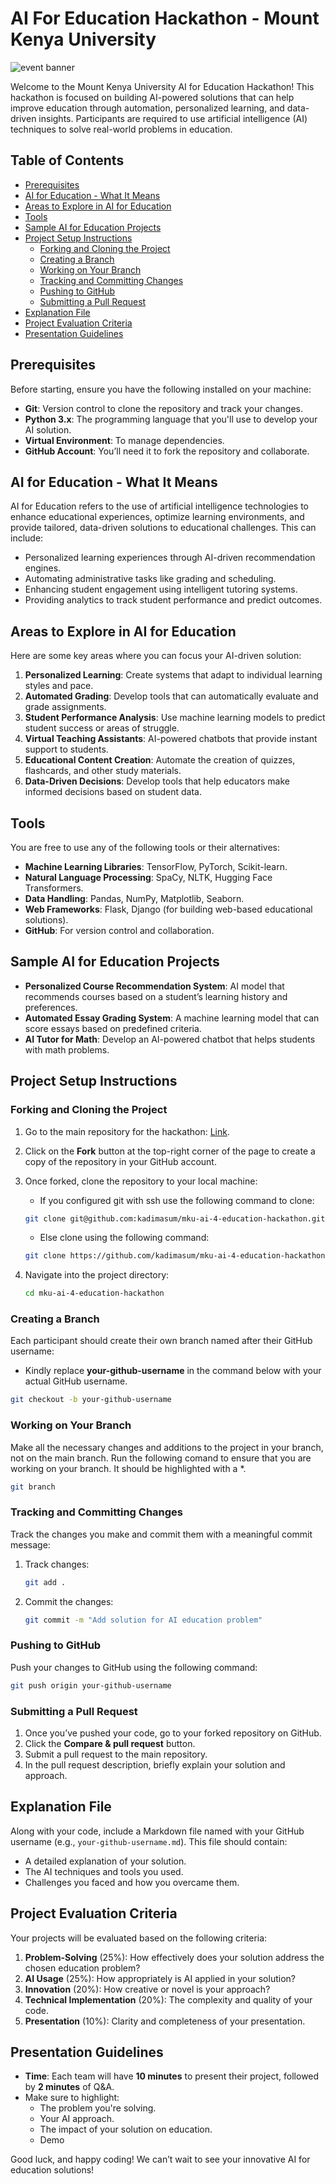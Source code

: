 # AI For Education Hackathon - Mount Kenya University

![event banner](./images/ai4edu.jpeg)

Welcome to the Mount Kenya University AI for Education Hackathon! This hackathon is focused on building AI-powered solutions that can help improve education through automation, personalized learning, and data-driven insights. Participants are required to use artificial intelligence (AI) techniques to solve real-world problems in education.

## Table of Contents
- [Prerequisites](#prerequisites)
- [AI for Education - What It Means](#ai-for-education-what-it-means)
- [Areas to Explore in AI for Education](#areas-to-explore-in-ai-for-education)
- [Tools](#tools)
- [Sample AI for Education Projects](#sample-ai-for-education-projects)
- [Project Setup Instructions](#project-setup-instructions)
  - [Forking and Cloning the Project](#forking-and-cloning-the-project)
  - [Creating a Branch](#creating-a-branch)
  - [Working on Your Branch](#working-on-your-branch)
  - [Tracking and Committing Changes](#tracking-and-committing-changes)
  - [Pushing to GitHub](#pushing-to-github)
  - [Submitting a Pull Request](#submitting-a-pull-request)
- [Explanation File](#explanation-file)
- [Project Evaluation Criteria](#project-evaluation-criteria)
- [Presentation Guidelines](#presentation-guidelines)

## Prerequisites
Before starting, ensure you have the following installed on your machine:
- **Git**: Version control to clone the repository and track your changes.
- **Python 3.x**: The programming language that you'll use to develop your AI solution.
- **Virtual Environment**: To manage dependencies.
- **GitHub Account**: You’ll need it to fork the repository and collaborate.

## AI for Education - What It Means
AI for Education refers to the use of artificial intelligence technologies to enhance educational experiences, optimize learning environments, and provide tailored, data-driven solutions to educational challenges. This can include:
- Personalized learning experiences through AI-driven recommendation engines.
- Automating administrative tasks like grading and scheduling.
- Enhancing student engagement using intelligent tutoring systems.
- Providing analytics to track student performance and predict outcomes.

## Areas to Explore in AI for Education
Here are some key areas where you can focus your AI-driven solution:
1. **Personalized Learning**: Create systems that adapt to individual learning styles and pace.
2. **Automated Grading**: Develop tools that can automatically evaluate and grade assignments.
3. **Student Performance Analysis**: Use machine learning models to predict student success or areas of struggle.
4. **Virtual Teaching Assistants**: AI-powered chatbots that provide instant support to students.
5. **Educational Content Creation**: Automate the creation of quizzes, flashcards, and other study materials.
6. **Data-Driven Decisions**: Develop tools that help educators make informed decisions based on student data.

## Tools
You are free to use any of the following tools or their alternatives:
- **Machine Learning Libraries**: TensorFlow, PyTorch, Scikit-learn.
- **Natural Language Processing**: SpaCy, NLTK, Hugging Face Transformers.
- **Data Handling**: Pandas, NumPy, Matplotlib, Seaborn.
- **Web Frameworks**: Flask, Django (for building web-based educational solutions).
- **GitHub**: For version control and collaboration.

## Sample AI for Education Projects
- **Personalized Course Recommendation System**: AI model that recommends courses based on a student’s learning history and preferences.
- **Automated Essay Grading System**: A machine learning model that can score essays based on predefined criteria.
- **AI Tutor for Math**: Develop an AI-powered chatbot that helps students with math problems.

## Project Setup Instructions

### Forking and Cloning the Project
1. Go to the main repository for the hackathon: [Link](https://github.com/kadimasum/mku-ai-4-education-hackathon).
2. Click on the **Fork** button at the top-right corner of the page to create a copy of the repository in your GitHub account.
3. Once forked, clone the repository to your local machine:

    - If you configured git with ssh use the following command to clone:

   ```bash
   git clone git@github.com:kadimasum/mku-ai-4-education-hackathon.git
   ```
   - Else clone using the following command:
    ```bash
    git clone https://github.com/kadimasum/mku-ai-4-education-hackathon.git
    ```
4. Navigate into the project directory:
   ```bash
   cd mku-ai-4-education-hackathon
   ```

### Creating a Branch
Each participant should create their own branch named after their GitHub username:

- Kindly replace **your-github-username** in the command below with your actual GitHub username.

```bash
git checkout -b your-github-username
```

### Working on Your Branch
Make all the necessary changes and additions to the project in your branch, not on the main branch.
Run the following comand to ensure that you are working on your branch. It should be highlighted with a *.
```bash
git branch
```

### Tracking and Committing Changes
Track the changes you make and commit them with a meaningful commit message:
1. Track changes:
   ```bash
   git add .
   ```
2. Commit the changes:
   ```bash
   git commit -m "Add solution for AI education problem"
   ```

### Pushing to GitHub
Push your changes to GitHub using the following command:
```bash
git push origin your-github-username
```

### Submitting a Pull Request
1. Once you’ve pushed your code, go to your forked repository on GitHub.
2. Click the **Compare & pull request** button.
3. Submit a pull request to the main repository.
4. In the pull request description, briefly explain your solution and approach.

## Explanation File
Along with your code, include a Markdown file named with your GitHub username (e.g., `your-github-username.md`). This file should contain:
- A detailed explanation of your solution.
- The AI techniques and tools you used.
- Challenges you faced and how you overcame them.

## Project Evaluation Criteria
Your projects will be evaluated based on the following criteria:
1. **Problem-Solving** (25%): How effectively does your solution address the chosen education problem?
2. **AI Usage** (25%): How appropriately is AI applied in your solution?
3. **Innovation** (20%): How creative or novel is your approach?
4. **Technical Implementation** (20%): The complexity and quality of your code.
5. **Presentation** (10%): Clarity and completeness of your presentation.

## Presentation Guidelines
- **Time**: Each team will have **10 minutes** to present their project, followed by **2 minutes** of Q&A.
- Make sure to highlight:
  - The problem you're solving.
  - Your AI approach.
  - The impact of your solution on education.
  - Demo

Good luck, and happy coding! We can’t wait to see your innovative AI for education solutions!